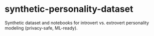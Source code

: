 # synthetic-personality-dataset
Synthetic dataset and notebooks for introvert vs. extrovert personality modeling (privacy-safe, ML-ready).
